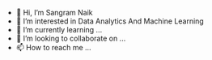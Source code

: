 - 👋 Hi, I’m Sangram Naik
- 👀 I’m interested in Data Analytics And Machine Learning
- 🌱 I’m currently learning ...
- 💞️ I’m looking to collaborate on ...
- 📫 How to reach me ...

<!---
ErSangram/ErSangram is a ✨ special ✨ repository because its `README.md` (this file) appears on your GitHub profile.
You can click the Preview link to take a look at your changes.
--->
